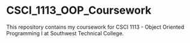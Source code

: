 # CSCI_1113_OOP_Coursework
This repository contains my coursework for CSCI 1113 - Object Oriented Programming I at Southwest Technical College.
